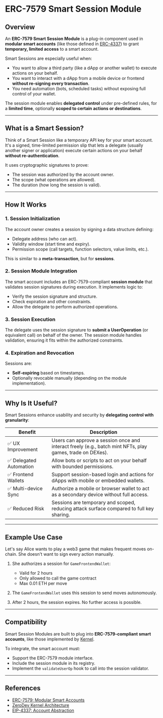 # ERC-7579 Smart Session Module

## Overview

An **ERC-7579 Smart Session Module** is a plug-in component used in **modular smart accounts** (like those defined in [ERC-4337](https://eips.ethereum.org/EIPS/eip-4337)) to grant **temporary, limited access** to a smart account.

Smart Sessions are especially useful when:
- You want to allow a third party (like a dApp or another wallet) to execute actions on your behalf.
- You want to interact with a dApp from a mobile device or frontend **without re-signing every transaction**.
- You need automation (bots, scheduled tasks) without exposing full control of your wallet.

The session module enables **delegated control** under pre-defined rules, for a **limited time**, optionally **scoped to certain actions or destinations**.

---

## What is a Smart Session?

Think of a Smart Session like a temporary API key for your smart account. It's a signed, time-limited permission slip that lets a delegate (usually another signer or application) execute certain actions on your behalf **without re-authentication**.

It uses cryptographic signatures to prove:
- The session was authorized by the account owner.
- The scope (what operations are allowed).
- The duration (how long the session is valid).

---

## How It Works

### 1. **Session Initialization**
The account owner creates a session by signing a data structure defining:
- Delegate address (who can act).
- Validity window (start time and expiry).
- Permission scope (call targets, function selectors, value limits, etc.).

This is similar to a **meta-transaction**, but for **sessions**.

### 2. **Session Module Integration**
The smart account includes an ERC-7579-compliant **session module** that validates session signatures during execution. It implements logic to:
- Verify the session signature and structure.
- Check expiration and other constraints.
- Allow the delegate to perform authorized operations.

### 3. **Session Execution**
The delegate uses the session signature to **submit a UserOperation** (or equivalent call) on behalf of the owner. The session module handles validation, ensuring it fits within the authorized constraints.

### 4. **Expiration and Revocation**
Sessions are:
- **Self-expiring** based on timestamps.
- Optionally revocable manually (depending on the module implementation).

---

## Why Is It Useful?

Smart Sessions enhance usability and security by **delegating control with granularity**:

| Benefit | Description |
|--------|-------------|
| ✅ UX Improvement | Users can approve a session once and interact freely (e.g., batch mint NFTs, play games, trade on DEXes). |
| ✅ Delegated Automation | Allow bots or scripts to act on your behalf with bounded permissions. |
| ✅ Frontend Wallets | Support session-based login and actions for dApps with mobile or embedded wallets. |
| ✅ Multi-device Sync | Authorize a mobile or browser wallet to act as a secondary device without full access. |
| ✅ Reduced Risk | Sessions are temporary and scoped, reducing attack surface compared to full key sharing. |

---

## Example Use Case

Let's say Alice wants to play a web3 game that makes frequent moves on-chain. She doesn't want to sign every action manually.

1. She authorizes a session for `GameFrontendWallet`:
   - Valid for 2 hours
   - Only allowed to call the game contract
   - Max 0.01 ETH per move

2. The `GameFrontendWallet` uses this session to send moves autonomously.

3. After 2 hours, the session expires. No further access is possible.

---

## Compatibility

Smart Session Modules are built to plug into **ERC-7579-compliant smart accounts**, like those implemented by [Kernel](https://www.zerodev.app/blog/kernel-account-abstraction/).

To integrate, the smart account must:
- Support the ERC-7579 module interface.
- Include the session module in its registry.
- Implement the `validateUserOp` hook to call into the session validator.

---

## References

- [ERC-7579: Modular Smart Accounts](https://eips.ethereum.org/EIPS/eip-7579)
- [ZeroDev Kernel Architecture](https://www.zerodev.app/blog/kernel-account-abstraction/)
- [EIP-4337: Account Abstraction](https://eips.ethereum.org/EIPS/eip-4337)
